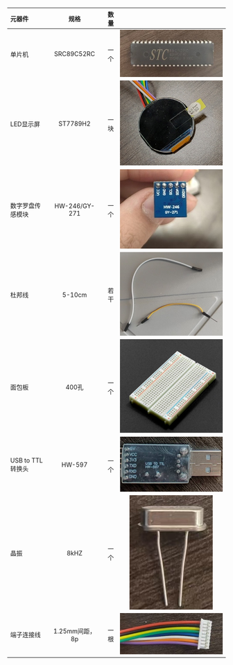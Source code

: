 |元器件|规格|数量| |
|:---|:---:|---:|:---:|
单片机|SRC89C52RC|一个|![这是一个单片机](./picture/stc单片机.jpg)|
LED显示屏|ST7789H2|一块|![这是一个显示屏](./picture/显示屏.jpg)|
数字罗盘传感模块|HW-246/GY-271|一个|![这是一个传感器](./picture/数字罗盘传感器模.jpg)|
杜邦线|5-10cm|若干|![这是一个杜邦线](./picture/杜邦线.jpg)|
面包板|400孔|一个|![这是一个面包板](./picture/面包板.png)|
USB to TTL转换头|HW-597|一个|![这是一个转换头](./picture/转换器.png)|
晶振|8kHZ|一个|![这是一个时钟](./picture/晶振.jpg)|
端子连接线|1.25mm间距，8p|一根|![这是一个端子](./picture/端子.jpg)|
